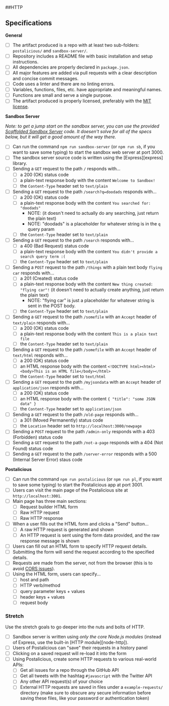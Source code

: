 ##HTTP

## Specifications

**General**

- [ ] The artifact produced is a repo with at least two sub-folders: `postalicious/` and `sandbox-server/`.
- [ ] Repository includes a README file with basic installation and setup instructions.
- [ ] All dependencies are properly declared in `package.json`.
- [ ] All major features are added via pull requests with a clear description and concise commit messages.
- [ ] Code uses a linter and there are no linting errors.
- [ ] Variables, functions, files, etc. have appropriate and meaningful names.
- [ ] Functions are small and serve a single purpose.
- [ ] The artifact produced is properly licensed, preferably with the [MIT license](https://opensource.org/licenses/MIT).

**Sandbox Server**

_Note: to get a jump start on the sandbox server, you can use the provided [Scaffolded Sandbox Server](#scaffolded-sandbox-server) code. It doesen't solve for all of the specs below, but it will get a good amount of the way there._

- [ ] Can run the command `npm run sandbox-server` (or `npm run sb`, if you want to save some typing) to start the sandbox web server at port 3000.
- [ ] The sandbox server source code is written using the [Express][express] library.
- [ ] Sending a `GET` request to the path `/` responds with...
  - [ ] a 200 (OK) status code
  - [ ] a plain-text response body with the content `Welcome to Sandbox!`
  - [ ] the `Content-Type` header set to `text/plain`
- [ ] Sending a `GET` request to the path `/search?q=doodads` responds with...
  - [ ] a 200 (OK) status code
  - [ ] a plain-text response body with the content `You searched for: "doodads"`
    - NOTE: (it doesn't need to actually do any searching, just return the plain text)
    - NOTE: "doodads" is a placeholder for whatever string is in the `q` query param
  - [ ] the `Content-Type` header set to `text/plain`
- [ ] Sending a `GET` request to the path `/search` responds with...
  - [ ] a 400 (Bad Request) status code
  - [ ] a plain-text response body with the content `You didn't provide a search query term :(`
  - [ ] the `Content-Type` header set to `text/plain`
- [ ] Sending a `POST` request to the path `/things` with a plain text body `flying car` responds with...
  - [ ] a 201 (Created) status code
  - [ ] a plain-text response body with the content `New thing created: "flying car"!` (it doesn't need to actually create anything, just return the plain text)
    - NOTE: "flying car" is just a placeholder for whatever string is sent in the POST body.
  - [ ] the `Content-Type` header set to `text/plain`
- [ ] Sending a `GET` request to the path `/somefile` with an `Accept` header of `text/plain` responds with...
  - [ ] a 200 (OK) status code
  - [ ] a plain-text response body with the content `This is a plain text file`
  - [ ] the `Content-Type` header set to `text/plain`
- [ ] Sending a `GET` request to the path `/somefile` with an `Accept` header of `text/html` responds with...
  - [ ] a 200 (OK) status code
  - [ ] an HTML response body with the content `<!DOCTYPE html><html><body>This is an HTML file</body></html>`
  - [ ] the `Content-Type` header set to `text/html`
- [ ] Sending a `GET` request to the path `/myjsondata` with an `Accept` header of `application/json` responds with...
  - [ ] a 200 (OK) status code
  - [ ] an HTML response body with the content `{ "title": "some JSON data" }`
  - [ ] the `Content-Type` header set to `application/json`
- [ ] Sending a `GET` request to the path `/old-page` responds with...
  - [ ] a 301 (Moved Permanently) status code
  - [ ] the `Location` header set to `http://localhost:3000/newpage`
- [ ] Sending a `POST` request to the path `/admin-only` responds with a 403 (Forbidden) status code
- [ ] Sending a `GET` request to the path `/not-a-page` responds with a 404 (Not Found) status code
- [ ] Sending a `GET` request to the path `/server-error` responds with a 500 (Internal Server Error) staus code

**Postalicious**

- [ ] Can run the command `npm run postalicious` (or `npm run pl`, if you want to save some typing) to start the Postalicious app at port 3001.
- [ ] Users can visit the main page of the Postalicious site at `http://localhost:3001`.
- [ ] Main page has three main sections:
  - [ ] Request builder HTML form
  - [ ] Raw HTTP request
  - [ ] Raw HTTP response
- [ ] When a user fills out the HTML form and clicks a "Send" button...
  - [ ] A raw HTTP request is generated and shown
  - [ ] An HTTP request is sent using the form data provided, and the raw response message is shown
- [ ] Users can fill out an HTML form to specify HTTP request details.
- [ ] Submitting the form will send the request according to the specified details.
- [ ] Requests are made from the server, not from the browser (this is to avoid [CORS issues](https://developer.mozilla.org/en-US/docs/Web/HTTP/Access_control_CORS)).
- [ ] Using the HTML form, users can specify...
  - [ ] host and path
  - [ ] HTTP verb/method
  - [ ] query parameter keys + values
  - [ ] header keys + values
  - [ ] request body

### Stretch

Use the stretch goals to go deeper into the nuts and bolts of HTTP.

- [ ] Sandbox server is written using _only the core Node.js modules_ (instead of Express, use the built-in [HTTP module][node-http]).
- [ ] Users of Postalicious can "save" their requests in a history panel
- [ ] Clicking on a saved request will re-load it into the form
- [ ] Using Postalicious, create some HTTP requests to various real-world APIs:
  - [ ] Get all issues for a repo through the GitHub API
  - [ ] Get all tweets with the hashtag `#javascript` with the Twitter API
  - [ ] Any other API request(s) of your choice
  - [ ] External HTTP requests are saved in files under a `example-requests/` directory (make sure to obscure any secure information before saving these files, like your password or authentication token)

